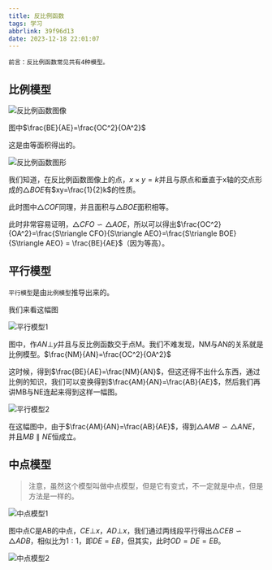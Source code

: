 ```yaml
---
title: 反比例函数
tags: 学习
abbrlink: 39f96d13
date: 2023-12-18 22:01:07
---
```


``前言：反比例函数常见共有4种模型。``

## 比例模型

![反比例函数图像](比例1.png)

图中$\frac{BE}{AE}=\frac{OC^2}{OA^2}$

这是由等面积得出的。

![反比例函数图形](比例2.png)

我们知道，在反比例函数图像上的点，$x\times y=k$并且与原点和垂直于x轴的交点形成的$\triangle BOE$有$xy=\frac{1}{2}k$的性质。

此时图中$\triangle COF$同理，并且面积与$\triangle BOE$面积相等。

此时非常容易证明，$\triangle CFO \backsim \triangle AOE$，所以可以得出$\frac{OC^2}{OA^2}=\frac{S\triangle CFO}{S\triangle AEO}=\frac{S\triangle BOE}{S\triangle AEO} = \frac{BE}{AE}$（因为等高）。

## 平行模型

``平行模型``是由``比例模型``推导出来的。

我们来看这幅图

![平行模型1](比例3.png)

图中，作$AN\bot y$并且与反比例函数交于点M。我们不难发现，NM与AN的关系就是比例模型。$\frac{NM}{AN}=\frac{OC^2}{OA^2}$

这时候，得到$\frac{BE}{AE}=\frac{NM}{AN}$，但这还得不出什么东西，通过比例的知识，我们可以变换得到$\frac{AM}{AN}=\frac{AB}{AE}$，然后我们再讲MB与NE连起来得到这样一幅图。

![平行模型2](比例4.png)

在这幅图中，由于$\frac{AM}{AN}=\frac{AB}{AE}$，得到$\triangle AMB \backsim \triangle ANE$，并且$MB\parallel NE$恒成立。

## 中点模型

>注意，虽然这个模型叫做中点模型，但是它有变式，不一定就是中点，但是方法是一样的。

![中点模型1](中点1.png)

图中点C是AB的中点，$CE\bot x$，$AD\bot x$，我们通过两线段平行得出$\triangle CEB \backsim \triangle ADB$，相似比为$1:1$，即$DE=EB$，但其实，此时$OD=DE=EB$。

![中点模型2](中点2.png)

